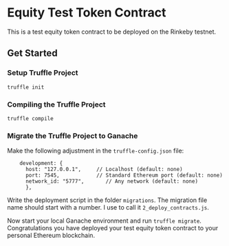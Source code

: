 # Equity Test Token Contract
This is a test equity token contract to be deployed on the Rinkeby testnet.
## Get Started
### Setup Truffle Project
```
truffle init
```
### Compiling the Truffle Project
```
truffle compile
```
### Migrate the Truffle Project to Ganache
Make the following adjustment in the `truffle-config.json` file:
```
    development: {
      host: "127.0.0.1",     // Localhost (default: none)
      port: 7545,            // Standard Ethereum port (default: none)
      network_id: "5777",       // Any network (default: none)
      },
```
Write the deployment script in the folder `migrations`. The migration file name should start with a number. I use to call it `2_deploy_contracts.js`.

Now start your local Ganache environment and run `truffle migrate`. Congratulations you have deployed your test equity token contract to your personal Ethereum blockchain.